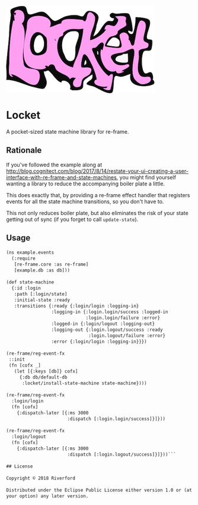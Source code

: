 ![Logo](/locket.png)

# Locket

A pocket-sized state machine library for re-frame. 

## Rationale

If you've followed the example along at http://blog.cognitect.com/blog/2017/8/14/restate-your-ui-creating-a-user-interface-with-re-frame-and-state-machines, you might find yourself wanting a library to reduce the accompanying boiler plate a little. 

This does exactly that, by providing a re-frame effect handler that registers events for all the state machine transitions, so you don't have to. 

This not only reduces boiler plate, but also eliminates the risk of your state getting out of sync (if you forget to call `update-state`). 

## Usage

```
(ns example.events
  (:require
   [re-frame.core :as re-frame]
   [example.db :as db]))
   
(def state-machine
  {:id :login
   :path [:login/state]
   :initial-state :ready
   :transitions {:ready {:login/login :logging-in}
                 :logging-in {:login.login/success :logged-in
                              :login.login/failure :error}
                 :logged-in {:login/logout :logging-out}
                 :logging-out {:login.logout/success :ready
                               :login.logout/failure :error}
                 :error {:login/login :logging-in}}})

(re-frame/reg-event-fx
 ::init
 (fn [cofx _]
   (let [{:keys [db]} cofx]
     {:db db/default-db
      :locket/install-state-machine state-machine})))

(re-frame/reg-event-fx
  :login/login
  (fn [cofx]
    {:dispatch-later [{:ms 3000
                       :dispatch [:login.login/success]}]}))

(re-frame/reg-event-fx
  :login/logout
  (fn [cofx]
    {:dispatch-later [{:ms 3000
                       :dispatch [:login.logout/success]}]}))```

## License

Copyright © 2018 Riverford

Distributed under the Eclipse Public License either version 1.0 or (at
your option) any later version.
